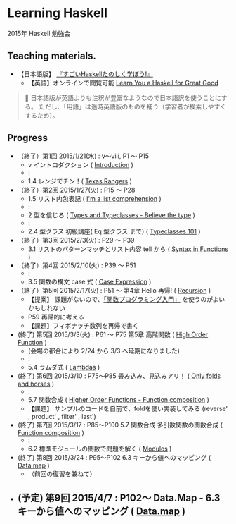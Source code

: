 # Learning Haskell

2015年 Haskell 勉強会

## Teaching materials.

- 【日本語版】 [『すごいHaskellたのしく学ぼう!』](http://www.amazon.co.jp/dp/4274068854)
    - 【英語】オンラインで閲覧可能 [Learn You a Haskell for Great Good](http://learnyouahaskell.com/)

> :memo: 日本語版が英語よりも注釈が豊富なようなので日本語訳を使うことにする。
ただし、「用語」は適時英語版のものを補う（学習者が検索しやすくするため）。

## Progress

- （終了）第1回 2015/1/21(水) : v～viii, P1 ～ P15
    - v イントロダクション ( [Introduction](http://learnyouahaskell.com/introduction) )
    - :
    - 1.4 レンジでチン！( [Texas Rangers](http://learnyouahaskell.com/starting-out#texas-ranges)  )
- （終了）第2回 2015/1/27(火) : P15 ～ P28 
    - 1.5 リスト内包表記 ( [I'm a list comprehension](http://learnyouahaskell.com/starting-out#im-a-list-comprehension) )
    - :
    - 2 型を信じろ ( [Types and Typeclasses - Believe the type](http://learnyouahaskell.com/types-and-typeclasses#believe-the-type) )
    - :
    - 2.4 型クラス 初級講座( Eq 型クラス まで) ( [Typeclasses 101](http://learnyouahaskell.com/types-and-typeclasses#typeclasses-101) )
- （終了）第3回 2015/2/3(火) : P29 ～ P39
    - 3.1 リストのパターンマッチとリスト内容 tell から ( [Syntax in Functions](http://learnyouahaskell.com/syntax-in-functions#pattern-matching) )
- （終了）第4回 2015/2/10(火) : P39 ～ P51 
    - : 
    - 3.5 関数の構文 case 式 ( [Case Expression](http://learnyouahaskell.com/syntax-in-functions#case-expressions) )
- （終了）第5回 2015/2/17(火) : P51 ～ 第4章 Hello 再帰!  ( [Recursion](http://learnyouahaskell.com/recursion) )
    - 【提案】 課題がないので、[「関数プログラミング入門」](http://www.amazon.co.jp/dp/427406896X/) を使うのがよいかもしれない
    - P59 再帰的に考える
    - 【課題】フィボナッチ数列を再帰で書く 
-  (終了) 第5回 2015/3/3(火) : P61 ～ P75 第5章 高階関数 ( [High Order Function](http://learnyouahaskell.com/higher-order-functions) )
    - (会場の都合により 2/24 から 3/3 へ延期になりました)
    - :
    - 5.4 ラムダ式 ( [Lambdas](http://learnyouahaskell.com/higher-order-functions#lambdas) )
-  (終了) 第6回 2015/3/10 : P75～P85 畳み込み、見込みアリ！ ( [Only folds and horses](http://learnyouahaskell.com/higher-order-functions#folds) )
    - : 
    - 5.7 関数合成 ( [Higher Order Functions - Function composition](http://learnyouahaskell.com/higher-order-functions#composition) )
    - 【課題】 サンプルのコードを自前で、foldを使い実装してみる (reverse' , product' , filter' , last')
-  (終了) 第7回 2015/3/17 : P85～P100 5.7 関数合成 多引数関数の関数合成 ( [Function composition](http://learnyouahaskell.com/higher-order-functions#composition) )
    -  :  
    - 6.2 標準モジュールの関数で問題を解く ( [Modules](http://learnyouahaskell.com/modules) )
-  (終了) 第8回 2015/3/24 : P95～P102 6.3 キーから値へのマッピング ( [Data.map](http://learnyouahaskell.com/modules#data-map) )
    - （前回の復習を兼ねて）
-  (予定) 第9回 2015/4/7 : P102～ Data.Map - 6.3 キーから値へのマッピング ( [Data.map](http://learnyouahaskell.com/modules#data-map) )
    -  
